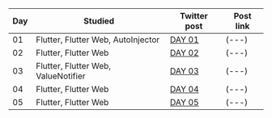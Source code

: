 
Day | Studied | Twitter post | Post link
--- | --- | --- | ---
01 | Flutter, Flutter Web, AutoInjector | [DAY 01](https://twitter.com/feliper_dev/status/1628190288219893761/) | (---)
02 | Flutter, Flutter Web | [DAY 02](https://twitter.com/feliper_dev/status/1628547509353160704) | (---)
03 | Flutter, Flutter Web, ValueNotifier | [DAY 03](https://twitter.com/feliper_dev/status/1628547509353160704) | (---)
04 | Flutter, Flutter Web |[DAY 04](https://twitter.com/feliper_dev/status/1629333497876828160) | (---)
05 | Flutter, Flutter Web | [DAY 05](https://twitter.com/feliper_dev/status/1629592358000918530) | (---)
